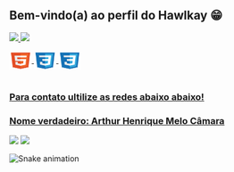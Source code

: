 ## Bem-vindo(a) ao perfil do Hawlkay 😁

 <div>
   <a href="https://github.com/Hawlkay">
   <img height="180em" src="https://github-readme-stats.vercel.app/api?username=Hawlkay&show_icons=true&theme=tokyonight&include_all_commits=true&count_private=true"/>
   <img height="180em" src="https://github-readme-stats.vercel.app/api/top-langs/?username=Hawlkay&layout=compact&langs_count=6&theme=tokyonight"/>

</div>
<div style="display: inline_block"><br>
  <img align="center" alt="HTML" height="30" width="40" src="https://raw.githubusercontent.com/devicons/devicon/master/icons/html5/html5-original.svg">
  <img align="center" alt="CSS" height="30" width="40" src="https://raw.githubusercontent.com/devicons/devicon/master/icons/css3/css3-original.svg">
  <img align="center" alt="JAVASCRIPT" height="30" width="40" src="https://raw.githubusercontent.com/devicons/devicon/master/icons/css3/css3-original.svg">
</div>
 
 <br>
 
  ### Para contato ultilize as redes abaixo abaixo!
  ### Nome verdadeiro: Arthur Henrique Melo Câmara
 
<div> 
  <a href = "mailto:tutucamara369@gmail.com"><img src="https://img.shields.io/badge/-Gmail-%23333?style=for-the-badge&logo=gmail&logoColor=white" target="_blank"></a>
  <a href="http://lattes.cnpq.br/7603152405079492" target="_blank"><img src="https://img.shields.io/badge/-LinkedIn-%230077B5?style=for-the-badge&logo=linkedin&logoColor=white" target="_blank"></a> 
 
  ![Snake animation](https://github.com/Hawlkay/Hawlkay/blob/output/github-contribution-grid-snake.svg)

</div>
